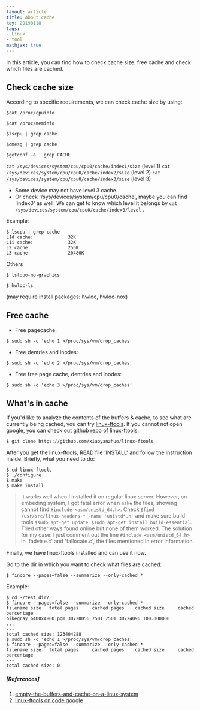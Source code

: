 ```yaml
---
layout: article
title: About cache
key: 20190118
tags:
- Linux
- tool
mathjax: true
---
```


In this article, you can find how to check cache size, free cache and check which files are cached. 

<!--more-->

## Check cache size

According to specific requirements, we can check cache size by using:

`$cat /proc/cpuinfo`

`$cat /proc/meminfo` 

`$lscpu | grep cache` 

`$dmesg | grep cache`

`$getconf -a | grep CACHE`

`cat /sys/devices/system/cpu/cpu0/cache/index1/size` (level 1)
`cat /sys/devices/system/cpu/cpu0/cache/index2/size` (level 2)
`cat /sys/devices/system/cpu/cpu0/cache/index3/size` (level 3)

- Some device may not have level 3 cache. 
- Or check '/sys/devices/system/cpu/cpu0/cache', maybe you can find 'index0' as well. We can get to know which level it belongs by `cat /sys/devices/system/cpu/cpu0/cache/index0/level` .

Example:

~~~
$ lscpu | grep cache
L1d cache:             32K
L1i cache:             32K
L2 cache:              256K
L3 cache:              20480K
~~~

Others

`$ lstopo-no-graphics` 

`$ hwloc-ls` 

(may require install packages: hwloc, hwloc-nox)

## Free cache

- Free pagecache:

`$ sudo sh -c 'echo 1 >/proc/sys/vm/drop_caches'`

- Free dentries and inodes:

`$ sudo sh -c 'echo 2 >/proc/sys/vm/drop_caches'`

- Free free page cache, dentries and inodes:

`$ sudo sh -c 'echo 3 >/proc/sys/vm/drop_caches'`

## What's in cache

If you'd like to analyze the contents of the buffers & cache, to see what are currently being cached, you can try [linux-ftools](https://code.google.com/archive/p/linux-ftools/). If you cannot not open google, you can check out [github repo of linux-ftools](https://github.com/xiaoyanzhuo/linux-ftools). 

`$ git clone https://github.com/xiaoyanzhuo/linux-ftools`

After you get the linux-ftools, READ file 'INSTALL' and follow the instruction inside. Briefly, what you need to do:

~~~
$ cd linux-ftools
$ ./configure
$ make
$ make install
~~~

>It works well when I installed it on regular linux server. 
However, on embeding system, I got fatal error when `make` the files, showing cannot find `#include <asm/unistd_64.h>`. Check `$find /usr/src/linux-headers-* -name 'unistd*.h'` and make sure build tools `$sudo apt-get update`, `$sudo apt-get install build-essential`. Tried other ways found online but none of them worked. The solution for my case: I just comment out the line `#include <asm/unistd_64.h>` in 'fadvise.c' and 'fallocate.c', the files mentioned in error information.

Finally, we have linux-ftools installed and can use it now.

Go to the dir in which you want to check what files are cached:

`$ fincore --pages=false --summarize --only-cached * `

Example:

~~~
$ cd ~/test_dir/
$ fincore --pages=false --summarize --only-cached *
filename size   total pages     cached pages    cached size     cached percentage
bikegray_6400x4800.pgm 30720056 7501 7501 30724096 100.000000
...
---
total cached size: 123404288
$ sudo sh -c 'echo 1 >/proc/sys/vm/drop_caches'
$ fincore --pages=false --summarize --only-cached *
filename size   total pages     cached pages    cached size     cached percentage
---
total cached size: 0
~~~


##### [References]
1. [empty-the-buffers-and-cache-on-a-linux-system](https://unix.stackexchange.com/questions/87908/how-do-you-empty-the-buffers-and-cache-on-a-linux-system)
2. [linux-ftools on code.google](https://code.google.com/archive/p/linux-ftools/)
